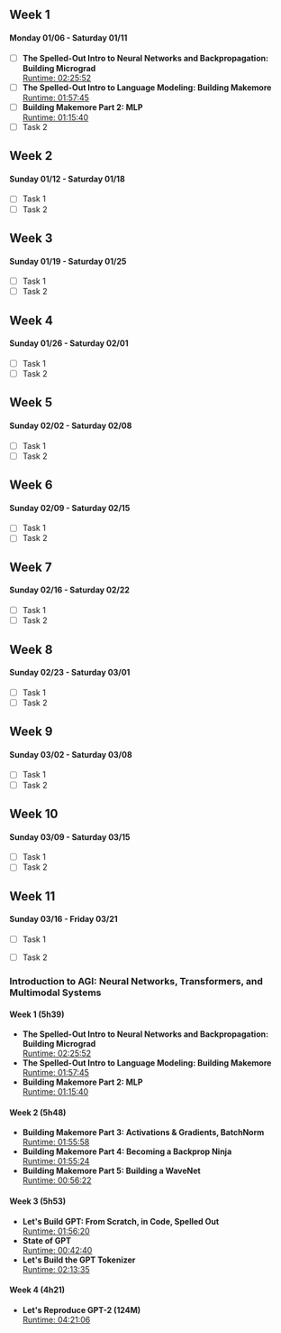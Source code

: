 ## Week 1
#### Monday 01/06 - Saturday 01/11
- [ ] **The Spelled-Out Intro to Neural Networks and Backpropagation: Building Micrograd**  
    [Runtime: 02:25:52](https://www.youtube.com/watch?v=VMj-3S1tku0&list=PLAqhIrjkxbuWI23v9cThsA9GvCAUhRvKZ&index=1)
- [ ] **The Spelled-Out Intro to Language Modeling: Building Makemore**  
  [Runtime: 01:57:45](https://www.youtube.com/watch?v=PaCmpygFfXo&list=PLAqhIrjkxbuWI23v9cThsA9GvCAUhRvKZ&index=2)
- [ ] **Building Makemore Part 2: MLP**  
  [Runtime: 01:15:40](https://www.youtube.com/watch?v=TCH_1BHY58I&list=PLAqhIrjkxbuWI23v9cThsA9GvCAUhRvKZ&index=3)
- [ ] Task 2

## Week 2
#### Sunday 01/12 - Saturday 01/18
- [ ] Task 1
- [ ] Task 2

## Week 3
#### Sunday 01/19 - Saturday 01/25
- [ ] Task 1
- [ ] Task 2

## Week 4
#### Sunday 01/26 - Saturday 02/01
- [ ] Task 1
- [ ] Task 2

## Week 5
#### Sunday 02/02 - Saturday 02/08
- [ ] Task 1
- [ ] Task 2

## Week 6
#### Sunday 02/09 - Saturday 02/15
- [ ] Task 1
- [ ] Task 2

## Week 7
#### Sunday 02/16 - Saturday 02/22
- [ ] Task 1
- [ ] Task 2

## Week 8
#### Sunday 02/23 - Saturday 03/01
- [ ] Task 1
- [ ] Task 2

## Week 9
#### Sunday 03/02 - Saturday 03/08
- [ ] Task 1
- [ ] Task 2

## Week 10
#### Sunday 03/09 - Saturday 03/15
- [ ] Task 1
- [ ] Task 2

## Week 11
#### Sunday 03/16 - Friday 03/21
- [ ] Task 1
- [ ] Task 2




### Introduction to AGI: Neural Networks, Transformers, and Multimodal Systems

#### Week 1 (5h39)
- **The Spelled-Out Intro to Neural Networks and Backpropagation: Building Micrograd**  
  [Runtime: 02:25:52](https://www.youtube.com/watch?v=VMj-3S1tku0&list=PLAqhIrjkxbuWI23v9cThsA9GvCAUhRvKZ&index=1)
- **The Spelled-Out Intro to Language Modeling: Building Makemore**  
  [Runtime: 01:57:45](https://www.youtube.com/watch?v=PaCmpygFfXo&list=PLAqhIrjkxbuWI23v9cThsA9GvCAUhRvKZ&index=2)
- **Building Makemore Part 2: MLP**  
  [Runtime: 01:15:40](https://www.youtube.com/watch?v=TCH_1BHY58I&list=PLAqhIrjkxbuWI23v9cThsA9GvCAUhRvKZ&index=3)

#### Week 2 (5h48)
- **Building Makemore Part 3: Activations & Gradients, BatchNorm**  
  [Runtime: 01:55:58](https://www.youtube.com/watch?v=P6sfmUTpUmc&list=PLAqhIrjkxbuWI23v9cThsA9GvCAUhRvKZ&index=4)
- **Building Makemore Part 4: Becoming a Backprop Ninja**  
  [Runtime: 01:55:24](https://www.youtube.com/watch?v=q8SA3rM6ckI&list=PLAqhIrjkxbuWI23v9cThsA9GvCAUhRvKZ&index=5)
- **Building Makemore Part 5: Building a WaveNet**  
  [Runtime: 00:56:22](https://www.youtube.com/watch?v=t3YJ5hKiMQ0&list=PLAqhIrjkxbuWI23v9cThsA9GvCAUhRvKZ&index=6)

#### Week 3 (5h53)
- **Let's Build GPT: From Scratch, in Code, Spelled Out**  
  [Runtime: 01:56:20](https://www.youtube.com/watch?v=kCc8FmEb1nY&list=PLAqhIrjkxbuWI23v9cThsA9GvCAUhRvKZ&index=7)
- **State of GPT**  
  [Runtime: 00:42:40](https://www.youtube.com/watch?v=bZQun8Y4L2A&list=PLAqhIrjkxbuWI23v9cThsA9GvCAUhRvKZ&index=8)
- **Let's Build the GPT Tokenizer**  
  [Runtime: 02:13:35](https://www.youtube.com/watch?v=zduSFxRajkE&list=PLAqhIrjkxbuWI23v9cThsA9GvCAUhRvKZ&index=9)

#### Week 4 (4h21)
- **Let's Reproduce GPT-2 (124M)**  
  [Runtime: 04:21:06](https://www.youtube.com/watch?v=l8pRSuU81PU&list=PLAqhIrjkxbuWI23v9cThsA9GvCAUhRvKZ&index=10)